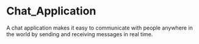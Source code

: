 # Chat_Application
A chat application makes it easy to communicate with people anywhere in the world by sending and receiving messages in real time.
